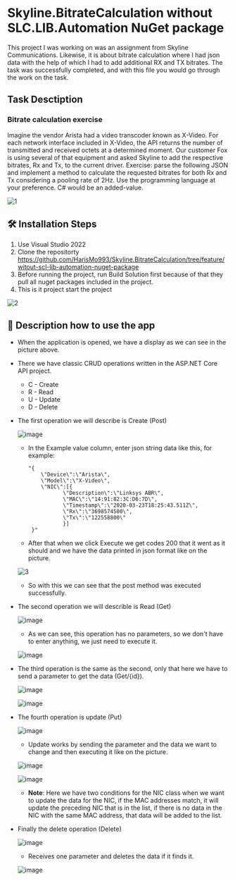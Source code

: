 # Skyline.BitrateCalculation without SLC.LIB.Automation NuGet package

This project I was working on was an assignment from Skyline Communications. Likewise, it is about bitrate calculation where I had json data with the help of which I had to add additional RX and TX bitrates. The task was successfully completed, and with this file you would go through the work on the task.


## Task Desctiption

### Bitrate calculation exercise

Imagine the vendor Arista had a video transcoder known as X-Video. For each network interface included in X-Video, the API returns the number of transmitted and received octets at a determined moment. Our customer 
Fox is using several of that equipment and asked Skyline to add the respective bitrates, Rx and Tx, to the current 
driver.
Exercise: parse the following JSON and implement a method to calculate the requested bitrates for both Rx and 
Tx considering a pooling rate of 2Hz.
Use the programming language at your preference. C# would be an added-value.

![1](https://user-images.githubusercontent.com/80532396/216826514-7ece68d0-7b8e-4849-b2f8-c3fce6a760b0.PNG)


## 🛠️ Installation Steps
1. Use Visual Studio 2022
2. Clone the repositorty
  https://github.com/HarisMo993/Skyline.BitrateCalculation/tree/feature/witout-scl-lib-automation-nuget-package
3. Before running the project, run Build Solution first because of that they pull all nuget packages included in the project.
4. This is it project start the project

![2](https://user-images.githubusercontent.com/80532396/216828386-f1537e03-7199-4c1f-b734-e31cac5a289c.PNG)


## 📖 Description how to use the app

* When the application is opened, we have a display as we can see in the picture above.

* There we have classic CRUD operations written in the ASP.NET Core API project.
  - C - Create
  - R - Read
  - U - Update
  - D - Delete

* The first operation we will describe is Create (Post)

  ![image](https://user-images.githubusercontent.com/80532396/216829529-c8845453-b772-424d-a47b-e0fade7a1387.png)

  - In the Example value column, enter json string data like this, for example: 

        "{
            \"Device\":\"Arista\", 
            \"Model\":\"X-Video\", 
            \"NIC\":[{ 
                   \"Description\":\"Linksys ABR\", 
                   \"MAC\":\"14:91:82:3C:D6:7D\", 
                   \"Timestamp\":\"2020-03-23T18:25:43.511Z\", 
                   \"Rx\":\"3698574500\", 
                   \"Tx\":\"122558800\" 
                   }] 
         }" 

  - After that when we click Execute we get codes 200 that it went as it should and we have the data printed in json format like on the picture.

  ![3](https://user-images.githubusercontent.com/80532396/216831732-f4e98a55-14d9-440a-a978-02838c83d572.PNG)

  - So with this we can see that the post method was executed successfully.

* The second operation we will describle is Read (Get)

  ![image](https://user-images.githubusercontent.com/80532396/216832146-70786a16-8084-4475-ad33-e65b4717d08e.png)

  - As we can see, this operation has no parameters, so we don't have to enter anything, we just need to execute it.

  ![image](https://user-images.githubusercontent.com/80532396/216832214-03649682-d76a-42d3-93b0-cdeff106e83f.png)

* The third operation is the same as the second, only that here we have to send a parameter to get the data (Get/{id}).

  ![image](https://user-images.githubusercontent.com/80532396/216832369-b0a95b1b-ebf8-44cd-b60c-f7a431bb89bb.png)

  ![image](https://user-images.githubusercontent.com/80532396/216832396-bde57c85-f398-4149-8d13-ff7bb192e719.png)

* The fourth operation is update (Put)

  ![image](https://user-images.githubusercontent.com/80532396/216832547-aa7db7ca-45e9-43a9-b8ad-a4ea31061c2d.png)

  - Update works by sending the parameter and the data we want to change and then executing it like on the picture.

  ![image](https://user-images.githubusercontent.com/80532396/216832669-836dff90-691c-4b7c-8ea4-8c2344bfbbf9.png)

  ![image](https://user-images.githubusercontent.com/80532396/216832687-151c51fd-8ca4-4a16-903f-4ce1c0f3daeb.png)

  - **Note**: Here we have two conditions for the NIC class when we want to update the data for the NIC, if the MAC addresses match, it will update the preceding NIC                 that is in the list, if there is no data in the NIC with the same MAC address, that data will be added to the list.

* Finally the delete operation (Delete)

  ![image](https://user-images.githubusercontent.com/80532396/216832984-e9273932-036a-4231-a942-c137d3e15955.png)

  - Receives one parameter and deletes the data if it finds it.

  ![image](https://user-images.githubusercontent.com/80532396/216833074-eaabefa6-1680-4cf5-bc73-f0e9a8ca9a3a.png)
